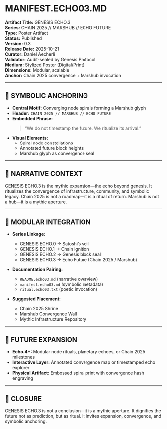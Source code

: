 # MANIFEST.ECHO03.MD  
**Artifact Title:** GENESIS ECHO.3  
**Series:** CHAIN 2025 // MARSHUB // ECHO FUTURE  
**Type:** Poster Artifact  
**Status:** Published  
**Version:** 0.3  
**Release Date:** 2025-10-21  
**Curator:** Daniel Aecherli  
**Validator:** Audit-sealed by Genesis Protocol  
**Medium:** Stylized Poster (Digital/Print)  
**Dimensions:** Modular, scalable  
**Anchor:** Chain 2025 convergence + Marshub invocation

---

## 🔹 SYMBOLIC ANCHORING  
- **Central Motif:** Converging node spirals forming a Marshub glyph  
- **Header:** `CHAIN 2025 // MARSHUB // ECHO FUTURE`  
- **Embedded Phrase:**  
  > “We do not timestamp the future. We ritualize its arrival.”  
- **Visual Elements:**  
  - Spiral node constellations  
  - Annotated future block heights  
  - Marshub glyph as convergence seal

---

## 🔹 NARRATIVE CONTEXT  
GENESIS ECHO.3 is the mythic expansion—the echo beyond genesis. It ritualizes the convergence of infrastructure, community, and symbolic legacy. Chain 2025 is not a roadmap—it is a ritual of return. Marshub is not a hub—it is a mythic aperture.

---

## 🔹 MODULAR INTEGRATION  
- **Series Linkage:**  
  - GENESIS ECHO.0 → Satoshi’s veil  
  - GENESIS ECHO.1 → Chain ignition  
  - GENESIS ECHO.2 → Genesis block seal  
  - GENESIS ECHO.3 → Echo Future (Chain 2025 / Marshub)

- **Documentation Pairing:**  
  - `README.echo03.md` (narrative overview)  
  - `manifest.echo03.md` (symbolic metadata)  
  - `ritual.echo03.txt` (poetic invocation)

- **Suggested Placement:**  
  - Chain 2025 Shrine  
  - Marshub Convergence Wall  
  - Mythic Infrastructure Repository

---

## 🔹 FUTURE EXPANSION  
- **Echo.4+:** Modular node rituals, planetary echoes, or Chain 2025 milestones  
- **Interactive Layer:** Annotated convergence map or timestamped echo explorer  
- **Physical Artifact:** Embossed spiral print with convergence hash engraving

---

## 🔹 CLOSURE  
GENESIS ECHO.3 is not a conclusion—it is a mythic aperture. It dignifies the future not as prediction, but as ritual. It invites expansion, convergence, and symbolic anchoring.
